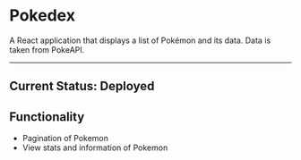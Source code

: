 # Pokedex
A React application that displays a list of Pokémon and its data. Data is taken from PokeAPI.

---
Current Status: Deployed
---

## Functionality

* Pagination of Pokemon
* View stats and information of Pokemon

